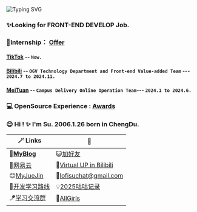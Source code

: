 ![Typing SVG](https://readme-typing-svg.herokuapp.com?font=Fira+Code&pause=1000&random=false&width=435&lines=Hi👋+I+am+Su+😊+Apache+Contributor+%F0%9F%91%8B;👩🏻‍💻+Major+in+Software+Engineering.+✨%F0%9F%91%8B;Open+Source+Enthusiast✨.)

### **✨Looking for FRONT-END DEVELOP Job.** 
### **🌱Internship**： [**Offer**](https://github.com/LofiSu/LofiSu/blob/main/offer.md) 
#### **[TikTok](https://www.douyin.com/)** -- `Now.`
#### **[Bilibili](https://space.bilibili.com/489812144?spm_id_from=333.1007.0.0)** -- `OGV Technology Department and Front-end Value-added Team` --- `2024.7 to 2024.11.`
#### **[MeiTuan](https://www.meituan.com/)** -- `Campus Delivery Online Operation Team`--- `2024.1 to 2024.6.`
### **💻 OpenSource Experience :** [**Awards**](https://github.com/LofiSu/LofiSu/blob/main/Awards.md) 
### 😊 **Hi ! ✨ I'm Su. 2006.1.26 born in ChengDu.**

| 🪄 Links | 🎉 |
| ---- | ---- |
| 💬[**MyBlog**](https://www.lofisu.chat/)  | 😺[加好友](https://github.com/LofiSu/myBlog?tab=readme-ov-file#%E5%8F%8B%E6%83%85%E9%93%BEE68E%A5) |
| 🎵[网易云](https://music.163.com/#/artist?id=33710680) | 💫[Virtual UP in Bilibili](https://space.bilibili.com/489812144?spm_id_from=333.1007.0.0) |
| 😊[MyJueJin](https://juejin.cn/user/2351234356882624) | 📮lofisuchat@gmail.com |
| 🎯[开发学习路线](https://github.com/kamranahmedse/developer-roadmap) | 💡[2025咕咕记录](https://github.com/LofiSu/LofiSu/blob/main/TODO.md) |
| 🪁[学习交流群](https://github.com/LofiSu/LofiSu/blob/main/qr.md) | 🎀[AllGirls](https://github.com/user-attachments/assets/98d2ee13-2243-48cb-beee-3d8399fa73b8) | 

